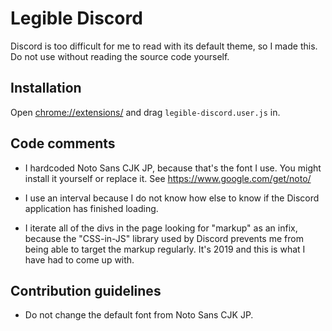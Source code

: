 # Legible Discord

Discord is too difficult for me to read with its default theme, so I made this. Do not use without reading the source code yourself.

## Installation

Open <chrome://extensions/> and drag `legible-discord.user.js` in.

## Code comments

* I hardcoded Noto Sans CJK JP, because that's the font I use. You might install it yourself or replace it. See <https://www.google.com/get/noto/>

* I use an interval because I do not know how else to know if the Discord application has finished loading.

* I iterate all of the divs in the page looking for "markup" as an infix, because the "CSS-in-JS" library used by Discord prevents me from being able to target the markup regularly. It's 2019 and this is what I have had to come up with.

## Contribution guidelines

* Do not change the default font from Noto Sans CJK JP.
